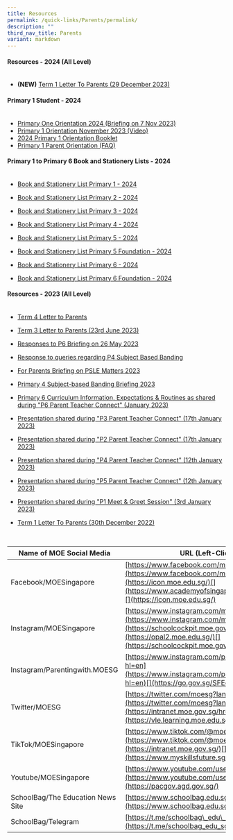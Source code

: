 ```yaml
---
title: Resources
permalink: /quick-links/Parents/permalink/
description: ""
third_nav_title: Parents
variant: markdown
---
```

#### **Resources - 2024 (All Level)**<br><br>

* **(NEW)** [Term 1 Letter To Parents (29 December 2023)](/files/Parent%20Resources/2024/2024_term_1_notification.pdf)

#### **Primary 1 Student - 2024**<br><br>

*  [Primary One Orientation 2024 (Briefing on 7 Nov 2023)](/files/Parent%20Resources/2023/primary%20one%20orientation%202024%20(briefing%20on%207%20nov%202023).pdf)
*  [Primary 1 Orientation November 2023 (Video)](https://drive.google.com/file/d/1UAny3tHnpIYKkC8MFH6xSZEw2S2grvvb/view?usp=sharing)
*  [2024 Primary 1 Orientation Booklet](/files/Parent%20Resources/2023/2024%20p1%20orientation%20booklet.pdf)
*  [Primary 1 Parent Orientation (FAQ)](/files/Parent%20Resources/2023/frequently%20asked%20questions_p1%20parent%20orientation.pdf)

#### **Primary 1 to Primary 6 Book and Stationery Lists - 2024**<br><br>

* [Book and Stationery List Primary 1 - 2024](/files/Parent%20Resources/Booklist2024/SKPS_P1.pdf)

* [Book and Stationery List Primary 2 - 2024](/files/Parent%20Resources/Booklist2024/SKPS_P2.pdf)

* [Book and Stationery List Primary 3 - 2024](/files/Parent%20Resources/Booklist2024/SKPS_P3.pdf)

* [Book and Stationery List Primary 4 - 2024](/files/Parent%20Resources/Booklist2024/SKPS_P4.pdf)

* [Book and Stationery List Primary 5 - 2024](/files/Parent%20Resources/Booklist2024/SKPS_P5.pdf)

* [Book and Stationery List Primary 5 Foundation - 2024](/files/Parent%20Resources/Booklist2024/SKPS_P5__FDN_.pdf)

* [Book and Stationery List Primary 6 - 2024](/files/Parent%20Resources/Booklist2024/SKPS_P6.pdf)

* [Book and Stationery List Primary 6 Foundation - 2024](/files/Parent%20Resources/Booklist2024/SKPS_P6__FDN_.pdf)

#### **Resources - 2023 (All Level)**<br><br>

*  [Term 4 Letter to Parents](/files/Parent%20Resources/2023/2023%20term%204%20term_notification.pdf)

*  [Term 3 Letter to Parents (23rd June 2023) ](/files/Parent%20Resources/2023/2023%20term%203%20letter%20to%20parents.pdf)

*  [Responses to P6 Briefing on 26 May 2023](/files/Parent%20Resources/2023/responses%20to%20p6%20briefing%20on%2026%20may%202023.pdf)

*  [Response to queries regarding P4 Subject Based Banding](/files/Parent%20Resources/2023/p4%20sbb%20query%20response.pdf)

*  [For Parents Briefing on PSLE Matters 2023](/files/Parent%20Resources/2023/(for%20parents)%20briefing%20on%20psle%20matters%202023.pdf)

*  [Primary 4 Subject-based Banding Briefing 2023](/files/Parent%20Resources/2023/p4%20sbb%20briefing%202023.pdf)

*  [Primary 6 Curriculum Information, Expectations &amp; Routines as shared during "P6 Parent Teacher Connect" (January 2023)](/files/Parent%20Resources/2023/P6%20Curriculum%20Info%20Expectations%20Routines.pdf)

*  [Presentation shared during "P3 Parent Teacher Connect" (17th January 2023)](/files/Parent%20Resources/2023/P3%20PTC%202023.pdf)

*  [Presentation shared during "P2 Parent Teacher Connect" (17th January 2023)](/files/Parent%20Resources/2023/P2%20PTC%202023.pdf)

*  [Presentation shared during "P4 Parent Teacher Connect" (12th January 2023)](/files/Parent%20Resources/2023/P4%20PTC%202023.pdf)

*  [Presentation shared during "P5 Parent Teacher Connect" (12th January 2023)](/files/Parent%20Resources/2023/P5%20PTC%202023.pdf)

*  [Presentation shared during "P1 Meet &amp; Greet Session" (3rd January 2023)](/files/Parent%20Resources/2023/P1%20Meet%20&amp;%20Greet%20Session%20as%20at%203%20Jan%202023.pdf)

*  [Term 1 Letter To Parents (30th December 2022)](/files/Parent%20Resources/2023/Term%201%20Letter%20to%20Parents%202023.pdf)

<br>

| Name of MOE Social Media | URL (Left-Click Below) |
| --- | --- |
| Facebook/MOESingapore | [https://www.facebook.com/moesingapore/](https://www.facebook.com/moesingapore/)[](https://icon.moe.edu.sg/)[](https://www.academyofsingaporeteachers.moe.gov.sg/)[](https://icon.moe.edu.sg/) |
| Instagram/MOESingapore | [https://www.instagram.com/moesingapore/?hl=en](https://www.instagram.com/moesingapore/?hl=en)[](https://schoolcockpit.moe.gov.sg/)[](https://opal2.moe.edu.sg/)[](https://schoolcockpit.moe.gov.sg/) |
| Instagram/Parentingwith.MOESG | [](https://www.hrp.gov.sg/)[https://www.instagram.com/parentingwith.moesg/?hl=en](https://www.instagram.com/parentingwith.moesg/?hl=en)[](https://go.gov.sg/SFEd)  |
| Twitter/MOESG | [https://twitter.com/moesg?lang=en](https://twitter.com/moesg?lang=en)[](https://intranet.moe.gov.sg/hronline)[](https://vle.learning.moe.edu.sg/) |
| TikTok/MOESingapore | [https://www.tiktok.com/@moesingapore](https://www.tiktok.com/@moesingapore)[](https://intranet.moe.gov.sg/)[](https://www.myskillsfuture.sg/primary)|
| Youtube/MOESingapore  | [https://www.youtube.com/user/moespore](https://www.youtube.com/user/moespore)[](https://pacgov.agd.gov.sg/) |
| SchoolBag/The Education News Site  | [](https://iexams.seab.gov.sg%20/)[https://www.schoolbag.edu.sg/](https://www.schoolbag.edu.sg/) |
| SchoolBag/Telegram  | [](https://pg.moe.edu.sg%20/)[https://t.me/schoolbag\_edu\_sg](https://t.me/schoolbag_edu_sg) |